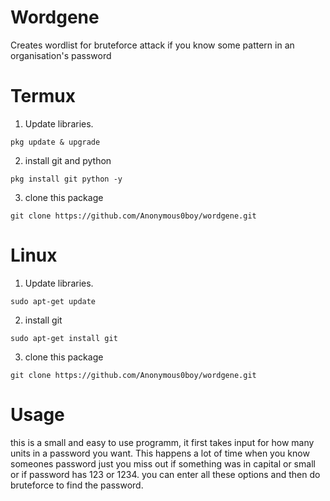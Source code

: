 # Wordgene
Creates wordlist for bruteforce attack if you know some pattern in an organisation's password

# Termux

1. Update libraries.
```
pkg update & upgrade
```
2. install git and python
```
pkg install git python -y
```
3. clone this package
```
git clone https://github.com/Anonymous0boy/wordgene.git
```
# Linux
1. Update libraries.
```
sudo apt-get update
```
2. install git
```
sudo apt-get install git
```
3. clone this package
```
git clone https://github.com/Anonymous0boy/wordgene.git
```
# Usage
this is a small and easy to use programm, it first takes input for how many units in a password you want.
This happens a lot of time when you know someones password just you miss out if something was in capital or small or if password has 123 or 1234.
you can enter all these options and then do bruteforce to find the password.
